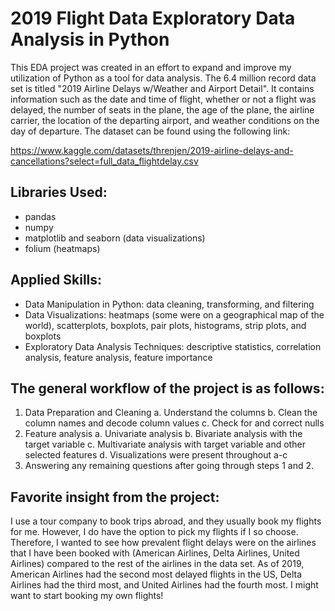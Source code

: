 # 2019 Flight Data Exploratory Data Analysis in Python

This EDA project was created in an effort to expand and improve my utilization of Python as a tool for data analysis. The 6.4 million record data set is titled "2019 Airline Delays w/Weather and Airport Detail". It contains information such as the date and time of flight, whether or not a flight was delayed, the number of seats in the plane, the age of the plane, the airline carrier, the location of the departing airport, and weather conditions on the day of departure. The dataset can be found using the following link:

https://www.kaggle.com/datasets/threnjen/2019-airline-delays-and-cancellations?select=full_data_flightdelay.csv

## Libraries Used:
- pandas
- numpy
- matplotlib and seaborn (data visualizations)
- folium (heatmaps)

## Applied Skills:
- Data Manipulation in Python: data cleaning, transforming, and filtering
- Data Visualizations: heatmaps (some were on a geographical map of the world), scatterplots, boxplots, pair plots, histograms, strip plots, and boxplots
- Exploratory Data Analysis Techniques: descriptive statistics, correlation analysis, feature analysis, feature importance

## The general workflow of the project is as follows:
1. Data Preparation and Cleaning
   a. Understand the columns
   b. Clean the column names and decode column values
   c. Check for and correct nulls
2. Feature analysis
   a. Univariate analysis
   b. Bivariate analysis with the target variable
   c. Multivariate analysis with target variable and other selected features
   d. Visualizations were present throughout a-c
3. Answering any remaining questions after going through steps 1 and 2.

## Favorite insight from the project:
I use a tour company to book trips abroad, and they usually book my flights for me. However, I do have the option to pick my flights if I so choose. Therefore, I wanted to see how prevalent flight delays were on the airlines that I have been booked with (American Airlines, Delta Airlines, United Airlines) compared to the rest of the airlines in the data set. As of 2019, American Airlines had the second most delayed flights in the US, Delta Airlines had the third most, and United Airlines had the fourth most. I might want to start booking my own flights!

